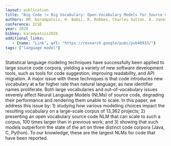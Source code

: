 ```yaml
---
layout: publication
title: "Big Code != Big Vocabulary: Open-Vocabulary Models for Source Code"
authors: RM. Karampatsis, H. Babii, R. Robbes, Charles Sutton, A. Janes 
conference: ICSE
year: 2020
bibkey: karampatsis2020
additional_links:
   - {name: "Link", url: "https://research.google/pubs/pub48933/"}
tags: ["language model"]
---
```

Statistical language modeling techniques have successfully been applied to large source code corpora, yielding a variety of new software development tools, such as tools for code suggestion, improving readability, and API migration. A major issue with these techniques is that code introduces new vocabulary at a far higher rate than natural language, as new identifier names proliferate. Both large vocabularies and out-of-vocabulary issues severely affect Neural Language Models (NLMs) of source code, degrading their performance and rendering them unable to scale. In this paper, we address this issue by: 1) studying how various modelling choices impact the resulting vocabulary on a large-scale corpus of 13,362 projects; 2) presenting an open vocabulary source code NLM that can scale to such a corpus, 100 times larger than in previous work; and 3) showing that such models outperform the state of the art on three distinct code corpora (Java, C, Python). To our knowledge, these are the largest NLMs for code that have been reported.
